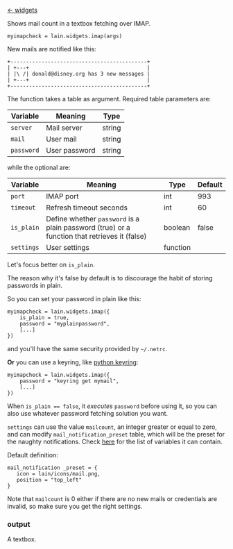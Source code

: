 [<- widgets](https://github.com/copycat-killer/lain/wiki/Widgets)

Shows mail count in a textbox fetching over IMAP.

	myimapcheck = lain.widgets.imap(args)

New mails are notified like this:

	+--------------------------------------------+
	| +---+                                      |
	| |\ /| donald@disney.org has 3 new messages |
	| +---+                                      |
	+--------------------------------------------+

The function takes a table as argument. Required table parameters are:

Variable | Meaning | Type
--- | --- | ---
`server` | Mail server | string
`mail` | User mail | string
`password` | User password | string

while the optional are:

Variable | Meaning | Type | Default
--- | --- | --- | ---
`port` | IMAP port | int | 993
`timeout` | Refresh timeout seconds | int | 60
`is_plain` | Define whether `password` is a plain password (true) or a function that retrieves it (false) | boolean | false
`settings` | User settings | function

Let's focus better on `is_plain`.

The reason why it's false by default is to discourage the habit of storing passwords in plain.

So you can set your password in plain like this:

    myimapcheck = lain.widgets.imap({
        is_plain = true,
        password = "myplainpassword",
        [...]
    })

and you'll have the same security provided by `~/.netrc`.

**Or** you can use a keyring, like [python keyring](https://pypi.python.org/pypi/keyring):

    myimapcheck = lain.widgets.imap({
        password = "keyring get mymail",
        [...]
    })

When `is_plain == false`, it *executes* `password` before using it, so you can also use whatever password fetching solution you want.

`settings` can use the value `mailcount`, an integer greater or equal to zero, and can modify `mail_notification_preset` table, which will be the preset for the naughty notifications. Check [here](http://awesome.naquadah.org/doc/api/modules/naughty.html#notify) for the list of variables it can contain. 

Default definition:

    mail_notification _preset = {
       icon = lain/icons/mail.png,
       position = "top_left"
    }

Note that `mailcount` is 0 either if there are no new mails or credentials are invalid, so make sure you get the right settings.

### output 

A textbox.